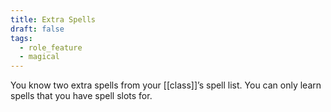 ```yaml
---
title: Extra Spells
draft: false
tags:
  - role_feature
  - magical
---
```

You know two extra spells from your [[class]]’s spell list. You can only learn spells that you have spell slots for.